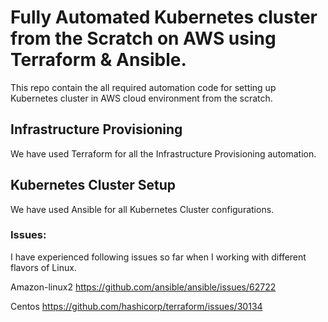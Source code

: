 # Fully Automated Kubernetes cluster from the Scratch on AWS using Terraform & Ansible.


This repo contain the all required automation code for setting up Kubernetes cluster in AWS cloud environment from the scratch.

## Infrastructure Provisioning
We have used Terraform for all the Infrastructure Provisioning automation.

## Kubernetes Cluster Setup 
We have used Ansible for all Kubernetes Cluster configurations.





### Issues:
I have experienced following issues so far when I working with different flavors of Linux.

Amazon-linux2
https://github.com/ansible/ansible/issues/62722

Centos
https://github.com/hashicorp/terraform/issues/30134
